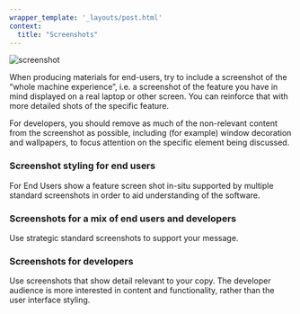 ```yaml
---
wrapper_template: '_layouts/post.html'
context:
  title: "Screenshots"
---
```

<div class="p-strip">
  <div class="row">
    <div class="col-8">
      <img src="https://assets.ubuntu.com/v1/2e62cdb4-desktop-developer-hero.png?w=600" alt="screenshot" />
      <p>When producing materials for end-users, try to include a screenshot of the “whole machine experience”, i.e. a screenshot of the feature you have in mind displayed on a real laptop or other screen. You can reinforce that with more detailed shots
        of the specific feature.</p>
      <p>For developers, you should remove as much of the non-relevant content from the screenshot as possible, including (for example) window decoration and wallpapers, to focus attention on the specific element being discussed.</p>
      <h3>Screenshot styling for end users</h3>
      <p>For End Users show a feature screen shot in-situ supported by multiple standard screenshots in order to aid understanding of the software.</p>
      <h3>Screenshots for a mix of end users and developers</h3>
      <p>Use strategic standard screenshots to support your message.</p>
      <h3>Screenshots for developers</h3>
      <p>Use screenshots that show detail relevant to your copy. The developer audience is more interested in content and functionality, rather than the user interface styling.</p>
    </div>
  </div>
</div>
